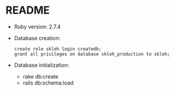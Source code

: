 # README

* Ruby version: 2.7.4

* Database creation:
  ```
  create role skleh login createdb;
  grant all privileges on database skleh_production to skleh;
  ```

* Database initialization:
  * rake db:create
  * rails db:schema:load
